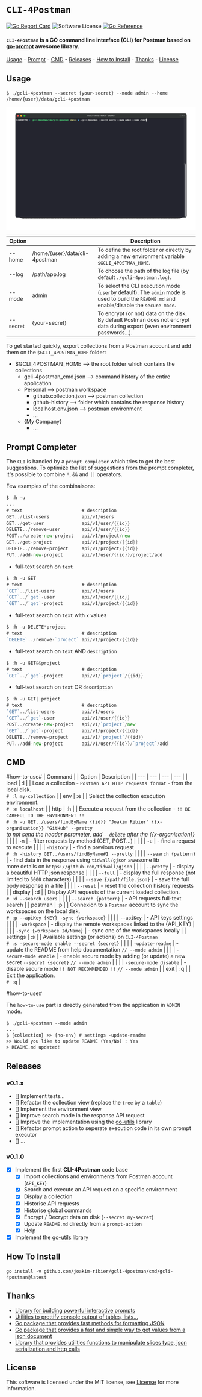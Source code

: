 # `CLI-4Postman`

[![Go Report Card](https://goreportcard.com/badge/github.com/joakim-ribier/gcli-4postman)](https://goreportcard.com/report/github.com/joakim-ribier/gcli-4postman)
![Software License](https://img.shields.io/badge/license-MIT-brightgreen.svg?style=flat-square)
[![Go Reference](https://pkg.go.dev/badge/image)](https://pkg.go.dev/github.com/joakim-ribier/gcli-4postman)


#### `CLI-4Postman` is a GO command line interface (CLI) for Postman based on [go-prompt](https://github.com/c-bata/go-prompt) awesome library.

[Usage](#usage) - [Prompt](#prompt-completer) - [CMD](#cmd) - [Releases](#releases) - [How to Install](#how-to-install) - [Thanks](#thanks) - [License](#license)

## Usage

```
$ ./gcli-4postman --secret {your-secret} --mode admin --home /home/{user}/data/gcli-4postman
```

![](gcli-4postman.gif)

| Option | | Description |
| --- | --- | ---
| --home | /home/{user}/data/cli-4postman | To define the root folder or directly by adding a new environment variable `$GCLI_4POSTMAN_HOME`.
| --log | /path/app.log | To choose the path of the log file (by default `./gcli-4postman.log`).
| --mode | admin | To select the CLI execution mode (`user`by default). The `admin` mode is used to build the `README.md` and enable/disable the `secure mode`.
| --secret | {your-secret} | To encrypt (or not) data on the disk. By default Postman does not encrypt data during export (even environment passwords...).

To get started quickly, export collections from a Postman account and add them on the `$GCLI_4POSTMAN_HOME` folder:

* $GCLI_4POSTMAN_HOME --> the root folder which contains the collections
  * gcli-4postman_cmd.json --> command history of the entire application
  * Personal --> postman workspace
    * github.collection.json --> postman collection
    * github-history --> folder which contains the response history
    * localhost.env.json --> postman environment
    * ...
  * {My Company}
    * ...

## Prompt Completer

The `CLI` is handled by a `prompt completer` which tries to get the best suggestions. To optimize the list of suggestions from the prompt completer, it's possible to combine `*`, `&&` and `||` operators.

Few examples of the combinaisons:

```go
$ :h -u
...
# text                      # description
GET../list-users            api/v1/users
GET../get-user              api/v1/user/{{id}}
DELETE../remove-user        api/v1/user/{{id}}
POST../create-new-project   api/v1/project/new
GET../get-project           api/v1/project/{{id}}
DELETE../remove-project     api/v1/project/{{id}}
PUT../add-new-project       api/v1/user/{{id}}/project/add
```

* full-text search on `text`

```go
$ :h -u GET
# text                      # description
`GET`../list-users          api/v1/users
`GET`../`get`-user          api/v1/user/{{id}}
`GET`../`get`-project       api/v1/project/{{id}}
```

* full-text search on `text` with `x` values

```go
$ :h -u DELETE*project
# text                      # description
`DELETE`../remove-`project` api/v1/project/{{id}}
```

* full-text search on `text` AND `description`

```go
$ :h -u GET&&project
# text                      # description
`GET`../`get`-project       api/v1/`project`/{{id}}
```

* full-text search on `text` OR `description`

```go
$ :h -u GET||project
# text                      # description
`GET`../list-users          api/v1/users
`GET`../`get`-user          api/v1/user/{{id}}
POST../create-new-project   api/v1/`project`/new
`GET`../`get`-project       api/v1/project/{{id}}
DELETE../remove-project     api/v1/`project`/{{id}}
PUT../add-new-project       api/v1/user/{{id}}/`project`/add
```

## CMD

#how-to-use#
| Command |  | Option | Description |
| --- | --- | --- | --- |
| load | :l |  | Load a collection - `Postman API HTTP requests format` - from the local disk.<br/>`# :l my-collection` |
| env | :e |  | Select the collection execution environment.<br/>`# :e localhost` |
| http | :h |  | Execute a request from the collection - `!! BE CAREFUL TO THE ENVIRONMENT !!`<br/>`# :h -u GET../users/findByName {{id}} "Joakim Ribier" {{x-organisation}} "GitHub" --pretty`<br/>_to not send the header parameter, add `--delete` after the {{x-organisation}}_ |
 |  |  |  `-m`  |  - filter requests by method (GET, POST...)  | 
 |  |  |  `-u`  |  - find a request to execute  | 
 |  |  |  `-history`  |  - find a previous request<br/>`# :h -history GET../users/findByName#1 --pretty`  | 
 |  |  |  `--search {pattern}`  |  - find data in the response using `tidwall/gjson` awesome lib<br/>more details on `https://github.com/tidwall/gjson`  | 
 |  |  |  `--pretty`  |  - display a beautiful HTTP json response  | 
 |  |  |  `--full`  |  - display the full response (not limited to `5000` characters)  | 
 |  |  |  `--save {/path/file.json}`  |  - save the full body response in a file  | 
 |  |  |  `--reset`  |  - reset the collection history requests  | 
| display | :d |  | Display API requests of the current loaded collection.<br/>`# :d --search users` |
 |  |  |  `--search {pattern}`  |  - API requests full-text search  | 
| postman | :p |  | Connexion to a `Postman` account to sync the workspaces on the local disk.<br/>`# :p --apiKey {KEY} -sync {workspace}` |
 |  |  |  `--apiKey`  |  - API keys settings  | 
 |  |  |  `-workspace`  |  - display the remote workspaces linked to the {API_KEY}  | 
 |  |  |  `-sync {workspace Id/Name}`  |  - sync one of the workspaces locally  | 
| settings | :s |  | Available settings (or actions) on `CLI-4Postman`<br/>`# :s -secure-mode enable --secret {secret}` |
 |  |  |  `-update-readme`  |  - update the README from help documentation `// --mode admin`  | 
 |  |  |  `-secure-mode enable`  |  - enable secure mode by adding (or update) a new secret `--secret {secret}` `// --mode admin`  | 
 |  |  |  `-secure-mode disable`  |  - disable secure mode `!! NOT RECOMMENDED !!` `// --mode admin`  | 
| exit | :q |  | Exit the application.<br/>`# :q` |

#how-to-use#

The `how-to-use` part is directly generated from the application in `ADMIN` mode.
```
$ ./gcli-4postman --mode admin
...
$ {collection} >> {no-env} # settings -update-readme
>> Would you like to update README (Yes/No) : Yes
> README.md updated!
```

## Releases

### v0.1.x

* [] Implement tests...
* [] Refactor the collection view (replace the `tree` by a `table`)
* [] Implement the environment view
* [] Improve search mode in the response API request
* [] Improve the implementation using the [go-utils](https://github.com/joakim-ribier/go-utils) library
* [] Refactor prompt action to seperate execution code in its own prompt executor
* [] ...

### v0.1.0

* [x] Implement the first **CLI-4Postman** code base
  * [x] Import collections and environments from Postman account (`API_KEY`)
  * [x] Search and execute an API request on a specific environment
  * [x] Display a collection
  * [x] Historise API requests
  * [x] Historise global commands
  * [x] Encrypt / Decrypt data on disk (`--secret my-secret`)
  * [x] Update `README.md` directly from a `prompt-action`
  * [x] Help
* [x] Implement the [go-utils](https://github.com/joakim-ribier/go-utils) library

## How To Install

```
go install -v github.com/joakim-ribier/gcli-4postman/cmd/gcli-4postman@latest
```

## Thanks

* [Library for building powerful interactive prompts](https://github.com/c-bata/go-prompt)
* [Utilities to prettify console output of tables, lists...](https://github.com/jedib0t/go-pretty)
* [Go package that provides fast methods for formatting JSON](https://github.com/tidwall/pretty)
* [Go package that provides a fast and simple way to get values from a json document](https://github.com/tidwall/gjson)
* [Library that provides utilities functions to manipulate slices type, json serialization and http calls](https://github.com/joakim-ribier/go-utils)

## License

This software is licensed under the MIT license, see [License](https://github.com/joakim-ribier/go-utils/blob/main/LICENSE) for more information.